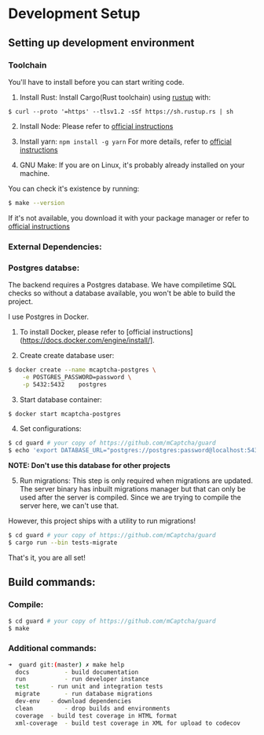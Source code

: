 # Development Setup

## Setting up development environment

### Toolchain

You'll have to install before you can start writing code.

1. Install Rust:
   Install Cargo(Rust toolchain) using [rustup](https://rustup.rs/) with:

```
$ curl --proto '=https' --tlsv1.2 -sSf https://sh.rustup.rs | sh
```

2. Install Node:
   Please refer to [official instructions](https://nodejs.org/en/download/)

3. Install yarn:
   `npm install -g yarn`
   For more details, refer to [official
   instructions](https://yarnpkg.com/getting-started/install)

4. GNU Make:
   If you are on Linux, it's probably already installed on your machine.

You can check it's existence by running:

```bash
$ make --version
```

If it's not available, you download it with your package manager or
refer to [official instructions](https://www.gnu.org/software/make/)

### External Dependencies:

### Postgres databse:

The backend requires a Postgres database. We have
compiletime SQL checks so without a database available, you won't be
able to build the project.

I use Postgres in Docker.

1. To install Docker, please refer to [official
   instructions](https://docs.docker.com/engine/install/].

2. Create create database user:

```bash
$ docker create --name mcaptcha-postgres \
	-e POSTGRES_PASSWORD=password \
	-p 5432:5432    postgres
```

3. Start database container:

```bash
$ docker start mcaptcha-postgres
```

4. Set configurations:

```bash
$ cd guard # your copy of https://github.com/mCaptcha/guard
$ echo 'export DATABASE_URL="postgres://postgres:password@localhost:5432/postgres"' > .env
```

**NOTE: Don't use this database for other projects**

5. Run migrations:
   This step is only required when migrations are updated. The server
   binary has inbuilt migrations manager but that can only be used after
   the server is compiled. Since we are trying to compile the server here,
   we can't use that.

However, this project ships with a utility to run migrations!

```bash
$ cd guard # your copy of https://github.com/mCaptcha/guard
$ cargo run --bin tests-migrate
```

That's it, you are all set!

## Build commands:

### Compile:

```bash
$ cd guard # your copy of https://github.com/mCaptcha/guard
$ make
```

### Additional commands:

```bash
➜  guard git:(master) ✗ make help
  docs      	- build documentation
  run       	- run developer instance
  test 		- run unit and integration tests
  migrate   	- run database migrations
  dev-env 	- download dependencies
  clean     	- drop builds and environments
  coverage 	- build test coverage in HTML format
  xml-coverage 	- build test coverage in XML for upload to codecov
```
